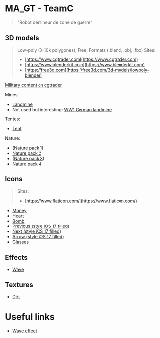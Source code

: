 # MA_GT - TeamC

> "Robot démineur de zone de guerre"

## 3D models

> Low-poly (0-10k polygones), Free, Formats (.blend, .obj, .fbx)
> Sites:
> - [https://www.cgtrader.com](https://www.cgtrader.com)
> - [https://www.blenderkit.com](https://www.blenderkit.com)
> - [https://free3d.com](https://free3d.com/3d-models/lowpoly-blender)

[Military content on cgtrader](https://www.cgtrader.com/3d-models/military?free=1&low_poly=1&polygon_range%5B%5D=range_0_5000&polygon_range%5B%5D=range_5000_10000&file_types%5B%5D=12&file_types%5B%5D=5&file_types%5B%5D=21)

Mines:
- [Landmine](https://www.cgtrader.com/free-3d-models/military/other/landnine)
- Not used but interesting: [WW1 German landmine](https://www.cgtrader.com/free-3d-models/military/rocketry/ww1-german-landmine-tellermine-asset)

Tentes:
- [Tent](https://www.cgtrader.com/free-3d-models/military/other/military-tent-d642f7a8-49b1-4e77-a806-756465d60298)

Nature:
- ([Nature pack 1](https://www.cgtrader.com/free-3d-models/exterior/landscape/low-poly-forest-nature-set-free-trial))
- [Nature pack 2](https://www.cgtrader.com/free-3d-models/exterior/landscape/low-poly-forest-pack-1800d494-645a-4ed5-b478-bf64eaa04f99)
- ([Nature pack 3](https://www.cgtrader.com/free-3d-models/exterior/landscape/low-poly-natures))
- [Nature pack 4](https://www.cgtrader.com/free-3d-models/plant/leaf/low-poly-plant-set)

## Icons

> Sites:
> - [https://www.flaticon.com/](https://www.flaticon.com/)

- [Money](https://www.flaticon.com/free-icon/money_12740855?term=money&page=1&position=7&origin=search&related_id=12740855)
- [Heart](https://www.flaticon.com/free-icon/heart_14959892?term=robotic+heart&page=2&position=13&origin=search&related_id=14959892)
- [Bomb](https://www.flaticon.com/free-icon/bomb_891013?term=bomb&page=1&position=12&origin=search&related_id=891013)
- [Previous (style iOS 17 filled)](https://icons8.com/icons/set/previous--white)
- [Next (style iOS 17 filled)](https://icons8.com/icons/set/next--white)
- [Arrow (style iOS 17 filled)](https://icons8.com/icons/set/arrow--white)
- [Glasses](https://www.flaticon.com/free-icon/telescope_1355898?term=telescope&page=1&position=25&origin=search&related_id=1355898)

## Effects

- [Wave](https://www.vecteezy.com/png/21625120-white-circle-png)

## Textures

- [Dirt](https://cdn.architextures.org/textures/23/5/soil-none-5i4x9p.jpg)

# Useful links

- [Wave effect](https://www.youtube.com/watch?v=byxivSC1xYM&t=8s)